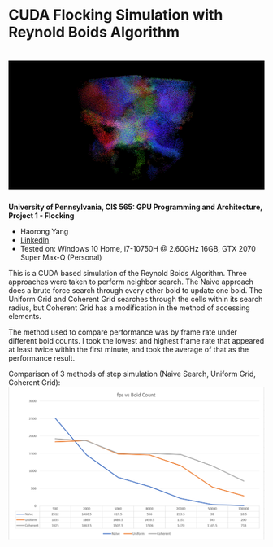 <h1> CUDA Flocking Simulation with Reynold Boids Algorithm

# ![top](images/top_image.png)

**University of Pennsylvania, CIS 565: GPU Programming and Architecture,
Project 1 - Flocking**
* Haorong Yang
* [LinkedIn](https://www.linkedin.com/in/haorong-henry-yang/)
* Tested on: Windows 10 Home, i7-10750H @ 2.60GHz 16GB, GTX 2070 Super Max-Q (Personal)



This is a CUDA based simulation of the Reynold Boids Algorithm. Three approaches were taken to perform neighbor search.
The Naive approach does a brute force search through every other boid to update one boid.
The Uniform Grid and Coherent Grid searches through the cells within its search radius, 
but Coherent Grid has a modification in the method of accessing elements.

The method used to compare performance was by frame rate under different boid counts.
I took the lowest and highest frame rate that appeared at least twice within the first minute, 
and took the average of that as the performance result.

Comparison of 3 methods of step simulation (Naive Search, Uniform Grid, Coherent Grid):
![chart1](images/fpsGraph8.PNG)

